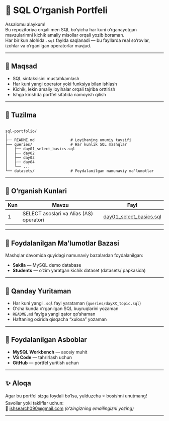 # 🧠 SQL O‘rganish Portfeli

Assalomu alaykum!  
Bu repozitoriya orqali men SQL bo‘yicha har kuni o‘rganayotgan mavzularimni kichik amaliy misollar orqali yozib boraman.  
Har bir kun alohida `.sql` faylda saqlanadi — bu fayllarda real so‘rovlar, izohlar va o‘rganilgan operatorlar mavjud.

---

## 🎯 Maqsad

- SQL sintaksisini mustahkamlash  
- Har kuni yangi operator yoki funksiya bilan ishlash  
- Kichik, lekin amaliy loyihalar orqali tajriba orttirish  
- Ishga kirishda portfel sifatida namoyish qilish

---

## 📂 Tuzilma

```

sql-portfolio/
│
├── README.md                # Loyihaning umumiy tavsifi
├── queries/                 # Har kunlik SQL mashqlar
│   ├── day01_select_basics.sql
│   ├── day02
│   ├── day03
│   ├── day04
│   └── ...
└── datasets/                # Foydalanilgan namunaviy ma'lumotlar

```

---

## 📘 O‘rganish Kunlari

| Kun | Mavzu | Fayl |
|------|--------|------|
| 1 | SELECT asoslari va Alias (AS) operatori | [day01_select_basics.sql](queries/day01_select_basics.sql) |

---

## 🧩 Foydalanilgan Ma’lumotlar Bazasi

Mashqlar davomida quyidagi namunaviy bazalardan foydalanilgan:

- **Sakila** — MySQL demo database  
- **Students** — o‘zim yaratgan kichik dataset (datasets/ papkasida)

---

## 📅 Qanday Yuritaman

- Har kuni yangi `.sql` fayl yarataman (`queries/dayXX_topic.sql`)  
- O‘sha kunda o‘rganilgan SQL buyruqlarini yozaman  
- `README.md` faylga yangi qator qo‘shaman  
- Haftaning oxirida qisqacha “xulosa” yozaman

---

## 🧭 Foydalanilgan Asboblar

- **MySQL Workbench** — asosiy muhit  
- **VS Code** — tahrirlash uchun  
- **GitHub** — portfel yuritish uchun  

---

## ✨ Aloqa

Agar bu portfel sizga foydali bo‘lsa, yulduzcha ⭐ bosishni unutmang!  
Savollar yoki takliflar uchun:  
📧 ishsearch090@gmail.com *(o‘zingizning emailingizni yozing)*

---

```
